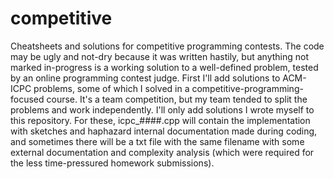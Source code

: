 # competitive
Cheatsheets and solutions for competitive programming contests.
The code may be ugly and not-dry because it was written hastily, but anything not marked in-progress is a working solution to a well-defined problem, tested by an online programming contest judge.
First I'll add solutions to ACM-ICPC problems, some of which I solved in a competitive-programming-focused course. It's a team competition, but my team tended to split the problems and work independently. I'll only add solutions I wrote myself to this repository.
For these, icpc_####.cpp will contain the implementation with sketches and haphazard internal documentation made during coding, and sometimes there will be a txt file with the same filename with some external documentation and complexity analysis (which were required for the less time-pressured homework submissions).